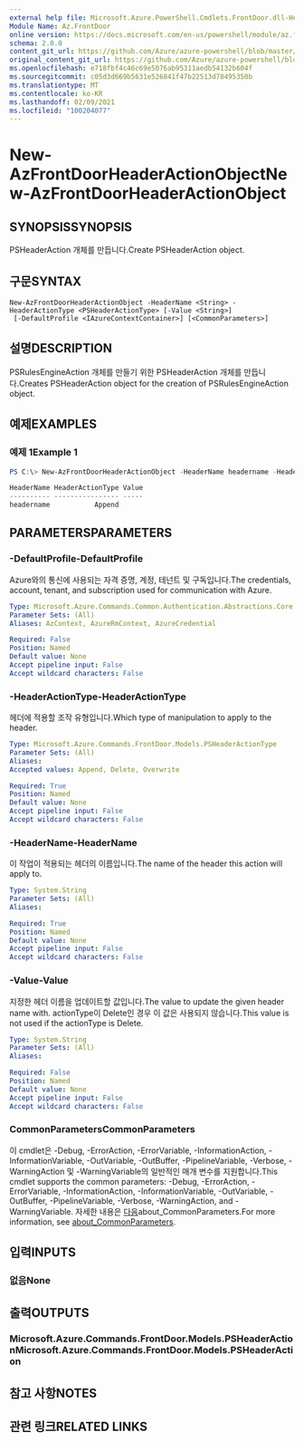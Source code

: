 ```yaml
---
external help file: Microsoft.Azure.PowerShell.Cmdlets.FrontDoor.dll-Help.xml
Module Name: Az.FrontDoor
online version: https://docs.microsoft.com/en-us/powershell/module/az.frontdoor/new-azfrontdoorheaderactionobject
schema: 2.0.0
content_git_url: https://github.com/Azure/azure-powershell/blob/master/src/FrontDoor/FrontDoor/help/New-AzFrontDoorHeaderActionObject.md
original_content_git_url: https://github.com/Azure/azure-powershell/blob/master/src/FrontDoor/FrontDoor/help/New-AzFrontDoorHeaderActionObject.md
ms.openlocfilehash: e718fbf4c46c69e5076ab95311aedb54132b604f
ms.sourcegitcommit: c05d3d669b5631e526841f47b22513d78495350b
ms.translationtype: MT
ms.contentlocale: ko-KR
ms.lasthandoff: 02/09/2021
ms.locfileid: "100204077"
---
```

# <span data-ttu-id="9a1f8-101">New-AzFrontDoorHeaderActionObject</span><span class="sxs-lookup"><span data-stu-id="9a1f8-101">New-AzFrontDoorHeaderActionObject</span></span>

## <span data-ttu-id="9a1f8-102">SYNOPSIS</span><span class="sxs-lookup"><span data-stu-id="9a1f8-102">SYNOPSIS</span></span>
<span data-ttu-id="9a1f8-103">PSHeaderAction 개체를 만듭니다.</span><span class="sxs-lookup"><span data-stu-id="9a1f8-103">Create PSHeaderAction object.</span></span>

## <span data-ttu-id="9a1f8-104">구문</span><span class="sxs-lookup"><span data-stu-id="9a1f8-104">SYNTAX</span></span>

```
New-AzFrontDoorHeaderActionObject -HeaderName <String> -HeaderActionType <PSHeaderActionType> [-Value <String>]
 [-DefaultProfile <IAzureContextContainer>] [<CommonParameters>]
```

## <span data-ttu-id="9a1f8-105">설명</span><span class="sxs-lookup"><span data-stu-id="9a1f8-105">DESCRIPTION</span></span>
<span data-ttu-id="9a1f8-106">PSRulesEngineAction 개체를 만들기 위한 PSHeaderAction 개체를 만듭니다.</span><span class="sxs-lookup"><span data-stu-id="9a1f8-106">Creates PSHeaderAction object for the creation of PSRulesEngineAction object.</span></span>

## <span data-ttu-id="9a1f8-107">예제</span><span class="sxs-lookup"><span data-stu-id="9a1f8-107">EXAMPLES</span></span>

### <span data-ttu-id="9a1f8-108">예제 1</span><span class="sxs-lookup"><span data-stu-id="9a1f8-108">Example 1</span></span>
```powershell
PS C:\> New-AzFrontDoorHeaderActionObject -HeaderName headername -HeaderActionType Append

HeaderName HeaderActionType Value
---------- ---------------- -----
headername           Append
```

## <span data-ttu-id="9a1f8-109">PARAMETERS</span><span class="sxs-lookup"><span data-stu-id="9a1f8-109">PARAMETERS</span></span>

### <span data-ttu-id="9a1f8-110">-DefaultProfile</span><span class="sxs-lookup"><span data-stu-id="9a1f8-110">-DefaultProfile</span></span>
<span data-ttu-id="9a1f8-111">Azure와의 통신에 사용되는 자격 증명, 계정, 테넌트 및 구독입니다.</span><span class="sxs-lookup"><span data-stu-id="9a1f8-111">The credentials, account, tenant, and subscription used for communication with Azure.</span></span>

```yaml
Type: Microsoft.Azure.Commands.Common.Authentication.Abstractions.Core.IAzureContextContainer
Parameter Sets: (All)
Aliases: AzContext, AzureRmContext, AzureCredential

Required: False
Position: Named
Default value: None
Accept pipeline input: False
Accept wildcard characters: False
```

### <span data-ttu-id="9a1f8-112">-HeaderActionType</span><span class="sxs-lookup"><span data-stu-id="9a1f8-112">-HeaderActionType</span></span>
<span data-ttu-id="9a1f8-113">헤더에 적용할 조작 유형입니다.</span><span class="sxs-lookup"><span data-stu-id="9a1f8-113">Which type of manipulation to apply to the header.</span></span>

```yaml
Type: Microsoft.Azure.Commands.FrontDoor.Models.PSHeaderActionType
Parameter Sets: (All)
Aliases:
Accepted values: Append, Delete, Overwrite

Required: True
Position: Named
Default value: None
Accept pipeline input: False
Accept wildcard characters: False
```

### <span data-ttu-id="9a1f8-114">-HeaderName</span><span class="sxs-lookup"><span data-stu-id="9a1f8-114">-HeaderName</span></span>
<span data-ttu-id="9a1f8-115">이 작업이 적용되는 헤더의 이름입니다.</span><span class="sxs-lookup"><span data-stu-id="9a1f8-115">The name of the header this action will apply to.</span></span>

```yaml
Type: System.String
Parameter Sets: (All)
Aliases:

Required: True
Position: Named
Default value: None
Accept pipeline input: False
Accept wildcard characters: False
```

### <span data-ttu-id="9a1f8-116">-Value</span><span class="sxs-lookup"><span data-stu-id="9a1f8-116">-Value</span></span>
<span data-ttu-id="9a1f8-117">지정한 헤더 이름을 업데이트할 값입니다.</span><span class="sxs-lookup"><span data-stu-id="9a1f8-117">The value to update the given header name with.</span></span>
<span data-ttu-id="9a1f8-118">actionType이 Delete인 경우 이 값은 사용되지 않습니다.</span><span class="sxs-lookup"><span data-stu-id="9a1f8-118">This value is not used if the actionType is Delete.</span></span>

```yaml
Type: System.String
Parameter Sets: (All)
Aliases:

Required: False
Position: Named
Default value: None
Accept pipeline input: False
Accept wildcard characters: False
```

### <span data-ttu-id="9a1f8-119">CommonParameters</span><span class="sxs-lookup"><span data-stu-id="9a1f8-119">CommonParameters</span></span>
<span data-ttu-id="9a1f8-120">이 cmdlet은 -Debug, -ErrorAction, -ErrorVariable, -InformationAction, -InformationVariable, -OutVariable, -OutBuffer, -PipelineVariable, -Verbose, -WarningAction 및 -WarningVariable의 일반적인 매개 변수를 지원합니다.</span><span class="sxs-lookup"><span data-stu-id="9a1f8-120">This cmdlet supports the common parameters: -Debug, -ErrorAction, -ErrorVariable, -InformationAction, -InformationVariable, -OutVariable, -OutBuffer, -PipelineVariable, -Verbose, -WarningAction, and -WarningVariable.</span></span> <span data-ttu-id="9a1f8-121">자세한 내용은 [다음](http://go.microsoft.com/fwlink/?LinkID=113216)about_CommonParameters.</span><span class="sxs-lookup"><span data-stu-id="9a1f8-121">For more information, see [about_CommonParameters](http://go.microsoft.com/fwlink/?LinkID=113216).</span></span>

## <span data-ttu-id="9a1f8-122">입력</span><span class="sxs-lookup"><span data-stu-id="9a1f8-122">INPUTS</span></span>

### <span data-ttu-id="9a1f8-123">없음</span><span class="sxs-lookup"><span data-stu-id="9a1f8-123">None</span></span>

## <span data-ttu-id="9a1f8-124">출력</span><span class="sxs-lookup"><span data-stu-id="9a1f8-124">OUTPUTS</span></span>

### <span data-ttu-id="9a1f8-125">Microsoft.Azure.Commands.FrontDoor.Models.PSHeaderAction</span><span class="sxs-lookup"><span data-stu-id="9a1f8-125">Microsoft.Azure.Commands.FrontDoor.Models.PSHeaderAction</span></span>

## <span data-ttu-id="9a1f8-126">참고 사항</span><span class="sxs-lookup"><span data-stu-id="9a1f8-126">NOTES</span></span>

## <span data-ttu-id="9a1f8-127">관련 링크</span><span class="sxs-lookup"><span data-stu-id="9a1f8-127">RELATED LINKS</span></span>
